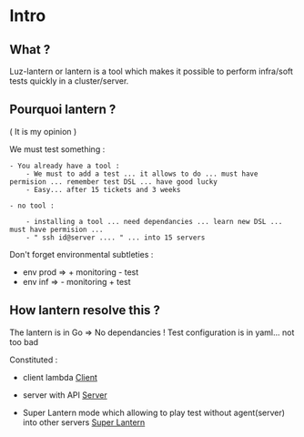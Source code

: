 # Intro

## What ?

Luz-lantern or lantern is a tool which makes it possible to perform infra/soft tests quickly in a cluster/server. 

## Pourquoi lantern ?

( It is my opinion )

We must test something :

    - You already have a tool :
        - We must to add a test ... it allows to do ... must have permision ... remember test DSL ... have good lucky
        - Easy... after 15 tickets and 3 weeks 

    - no tool :

        - installing a tool ... need dependancies ... learn new DSL ... must have permision ...
        - " ssh id@server .... " ... into 15 servers

Don't forget environmental subtleties :

- env prod => + monitoring - test
- env inf  => - monitoring + test

## How lantern resolve this ?

The lantern is in Go => No dependancies ! 
Test configuration is in yaml... not too bad

Constituted :

- client lambda
[Client](http://)

- server with API
[Server](http://)

- Super Lantern mode which allowing to play test without agent(server) into other servers
[Super Lantern](http://)
